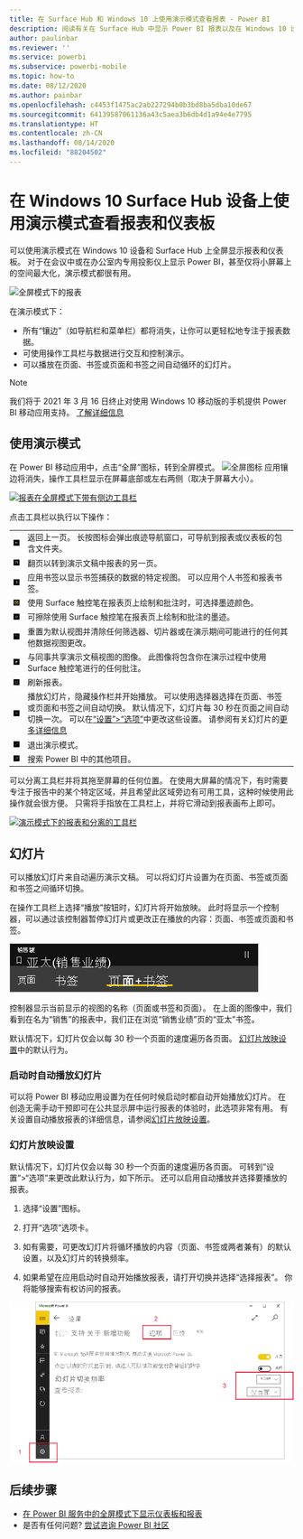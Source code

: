 ```yaml
---
title: 在 Surface Hub 和 Windows 10 上使用演示模式查看报表 - Power BI
description: 阅读有关在 Surface Hub 中显示 Power BI 报表以及在 Windows 10 设备上以全屏模式显示 Power BI 仪表板、报表和磁贴的内容。
author: paulinbar
ms.reviewer: ''
ms.service: powerbi
ms.subservice: powerbi-mobile
ms.topic: how-to
ms.date: 08/12/2020
ms.author: painbar
ms.openlocfilehash: c4453f1475ac2ab227294b0b3bd8ba5dba10de67
ms.sourcegitcommit: 64139587061136a43c5aea3b6db4d1a94e4e7795
ms.translationtype: HT
ms.contentlocale: zh-CN
ms.lasthandoff: 08/14/2020
ms.locfileid: "88204502"
---
```

# <a name="view-reports-and-dashboards-in-presentation-mode-on-surface-hub-and-windows-10-devices"></a>在 Windows 10 Surface Hub 设备上使用演示模式查看报表和仪表板
可以使用演示模式在 Windows 10 设备和 Surface Hub 上全屏显示报表和仪表板。 对于在会议中或在办公室内专用投影仪上显示 Power BI，甚至仅将小屏幕上的空间最大化，演示模式都很有用。

![全屏模式下的报表](./media/mobile-windows-10-app-presentation-mode/power-bi-presentation-mode-2.png)

在演示模式下：
* 所有“镶边”（如导航栏和菜单栏）都将消失，让你可以更轻松地专注于报表数据。
* 可使用操作工具栏与数据进行交互和控制演示。
* 可以播放在页面、书签或页面和书签之间自动循环的幻灯片。

>[!NOTE]
>我们将于 2021 年 3 月 16 日终止对使用 Windows 10 移动版的手机提供 Power BI 移动应用支持。 [了解详细信息](https://go.microsoft.com/fwlink/?linkid=2121400)

## <a name="use-presentation-mode"></a>使用演示模式
在 Power BI 移动应用中，点击“全屏”图标，转到全屏模式。
![全屏图标](././media/mobile-windows-10-app-presentation-mode/power-bi-full-screen-icon.png) 应用镶边将消失，操作工具栏显示在屏幕底部或左右两侧（取决于屏幕大小）。

[![报表在全屏模式下带有侧边工具栏](./media/mobile-windows-10-app-presentation-mode/power-bi-presentation-mode-toolbar.png)](./media/mobile-windows-10-app-presentation-mode/power-bi-presentation-mode-toolbar-expanded.png#lightbox)

点击工具栏以执行以下操作：

|||
|-|-|
|![返回图标](./media/mobile-windows-10-app-presentation-mode/power-bi-windows-10-presentation-back-icon.png)|返回上一页。 长按图标会弹出痕迹导航窗口，可导航到报表或仪表板的包含文件夹。|
|![分页图标](./media/mobile-windows-10-app-presentation-mode/power-bi-windows-10-presentation-pages-icon.png)|翻页以转到演示文稿中报表的另一页。|
|![书签图标](./media/mobile-windows-10-app-presentation-mode/power-bi-windows-10-presentation-bookmarks-icon.png)|应用书签以显示书签捕获的数据的特定视图。 可以应用个人书签和报表书签。|
|![墨迹图标](./media/mobile-windows-10-app-presentation-mode/power-bi-windows-10-presentation-ink-icon.png)|使用 Surface 触控笔在报表页上绘制和批注时，可选择墨迹颜色。|
|![橡皮擦图标](./media/mobile-windows-10-app-presentation-mode/power-bi-windows-10-presentation-eraser-icon.png)|可擦除使用 Surface 触控笔在报表页上绘制和批注的墨迹。          |
|![重置图标](./media/mobile-windows-10-app-presentation-mode/power-bi-windows-10-presentation-reset-icon.png)|重置为默认视图并清除任何筛选器、切片器或在演示期间可能进行的任何其他数据视图更改。|
|![“共享”图标](./media/mobile-windows-10-app-presentation-mode/power-bi-windows-10-share-icon.png)|与同事共享演示文稿视图的图像。 此图像将包含你在演示过程中使用 Surface 触控笔进行的任何批注。|
|![“刷新”图标](./media/mobile-windows-10-app-presentation-mode/power-bi-windows-10-presentation-refresh-icon.png)|刷新报表。|
|![播放图标](./media/mobile-windows-10-app-presentation-mode/power-bi-windows-10-presentation-play-icon.png)|播放幻灯片，隐藏操作栏并开始播放。 可以使用选择器选择在页面、书签或页面和书签之间自动切换。 默认情况下，幻灯片每 30 秒在页面之间自动切换一次。 可以在[“设置”>“选项”](#slideshow-settings)中更改这些设置。 请参阅有关幻灯片的[更多详细信息](#slideshows)|
|![退出全屏模式](./media/mobile-windows-10-app-presentation-mode/power-bi-windows-10-exit-full-screen-icon.png)|退出演示模式。|
|![搜索图标](./media/mobile-windows-10-app-presentation-mode/power-bi-windows-10-presentation-search-icon.png)|搜索 Power BI 中的其他项目。|

可以分离工具栏并将其拖至屏幕的任何位置。 在使用大屏幕的情况下，有时需要专注于报告中的某个特定区域，并且希望此区域旁边有可用工具，这种时候使用此操作就会很方便。 只需将手指放在工具栏上，并将它滑动到报表画布上即可。

[![演示模式下的报表和分离的工具栏](./media/mobile-windows-10-app-presentation-mode/power-bi-windows-10-presentation-drag-toolbar-2.png)](./media/mobile-windows-10-app-presentation-mode/power-bi-windows-10-presentation-drag-toolbar-2-expanded.png#lightbox)

## <a name="slideshows"></a>幻灯片

可以播放幻灯片来自动遍历演示文稿。 可以将幻灯片设置为在页面、书签或页面和书签之间循环切换。

在操作工具栏上选择“播放”按钮时，幻灯片将开始放映。 此时将显示一个控制器，可以通过该控制器暂停幻灯片或更改正在播放的内容：页面、书签或页面和书签。

![幻灯片放映选择器的屏幕截图](././media/mobile-windows-10-app-presentation-mode//power-bi-windows-10-slideshow-selector.png)

 控制器显示当前显示的视图的名称（页面或书签和页面）。 在上面的图像中，我们看到在名为“销售”的报表中，我们正在浏览“销售业绩”页的“亚太”书签。 

默认情况下，幻灯片仅会以每 30 秒一个页面的速度遍历各页面。 [幻灯片放映设置](#slideshow-settings)中的默认行为。


### <a name="auto-play-a-slideshow-on-startup"></a>启动时自动播放幻灯片

可以将 Power BI 移动应用设置为在任何时候启动时都自动开始播放幻灯片。 在创造无需手动干预即可在公共显示屏中运行报表的体验时，此选项非常有用。 有关设置自动播放报表的详细信息，请参阅[幻灯片放映设置](#slideshow-settings)。

### <a name="slideshow-settings"></a>幻灯片放映设置

默认情况下，幻灯片仅会以每 30 秒一个页面的速度遍历各页面。 可转到“设置”>“选项”来更改此默认行为，如下所示。 还可以启用自动播放并选择要播放的报表。

1. 选择“设置”图标。

1. 打开“选项”选项卡。

1. 如有需要，可更改幻灯片将循环播放的内容（页面、书签或两者兼有）的默认设置，以及幻灯片的转换频率。

1. 如果希望在应用启动时自动开始播放报表，请打开切换并选择“选择报表”。 你将能够搜索有权访问的报表。

![幻灯片放映设置的屏幕截图](././media/mobile-windows-10-app-presentation-mode//power-bi-windows-10-slideshow-settings.png)

## <a name="next-steps"></a>后续步骤
* [在 Power BI 服务中的全屏模式下显示仪表板和报表](../end-user-focus.md)
* 是否有任何问题? [尝试咨询 Power BI 社区](https://community.powerbi.com/)